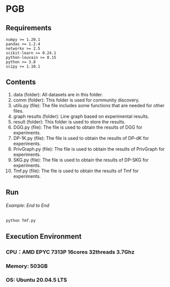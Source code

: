 # PGB
## Requirements
```
numpy >= 1.20.1
pandas >= 1.2.4
networkx >= 2.5
scikit-learn >= 0.24.1
python-louvain >= 0.15
python >= 3.8
scipy >= 1.10.1
```

## Contents
1. data (folder): All datasets are in this folder.
2. comm (folder): This folder is used for community discovery.
3. utils.py (file): The file includes some functions that are needed for other files.
4. graph results (folder): Line graph based on experimental results.
5. result (folder): This folder is used to store the results.
6. DGG.py (file): The file is used to obtain the results of DGG for experiments.
7. DP-1K.py (file): The file is used to obtain the results of DP-dK for experiments.
8. PrivGraph.py (file): The file is used to obtain the results of PrivGraph for experiments.
9. SKG.py (file): The file is used to obtain the results of DP-SKG for experiments.
10. Tmf.py (file): The file is used to obtain the results of Tmf for experiments.

## Run
###### Example: End to End ######
```
python Tmf.py
```

## Execution Environment
### CPU：AMD EPYC 7313P 16cores 32threads 3.7Ghz
### Memory: 503GB
### OS: Ubuntu 20.04.5 LTS
